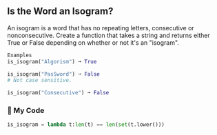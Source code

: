 ## Is the Word an Isogram?

An isogram is a word that has no repeating letters, consecutive or nonconsecutive. Create a function that takes a string and returns either True or False depending on whether or not it's an "isogram".
```python
Examples
is_isogram("Algorism") ➞ True

is_isogram("PasSword") ➞ False
# Not case sensitive.

is_isogram("Consecutive") ➞ False
```
### :snake: My Code
```python
is_isogram = lambda t:len(t) == len(set(t.lower()))
```
